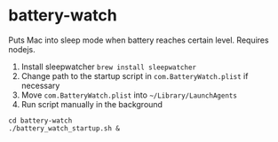 battery-watch
=============

Puts Mac into sleep mode when battery reaches certain level. Requires nodejs.

1. Install sleepwatcher `brew install sleepwatcher`
2. Change path to the startup script in `com.BatteryWatch.plist` if necessary
3. Move `com.BatteryWatch.plist` into `~/Library/LaunchAgents`
4. Run script manually in the background
```shell
cd battery-watch
./battery_watch_startup.sh &
```
